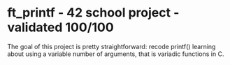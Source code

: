 # ft_printf - 42 school project - validated 100/100

The goal of this project is pretty straightforward: recode printf() learning about using a variable number of arguments, that is variadic functions in C.
